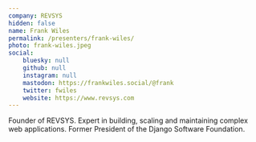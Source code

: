 ```yaml
---
company: REVSYS
hidden: false
name: Frank Wiles
permalink: /presenters/frank-wiles/
photo: frank-wiles.jpeg
social:
    bluesky: null
    github: null
    instagram: null
    mastodon: https://frankwiles.social/@frank
    twitter: fwiles
    website: https://www.revsys.com
---
```


Founder of REVSYS. Expert in building, scaling and maintaining complex web applications. Former President of the Django Software Foundation.
